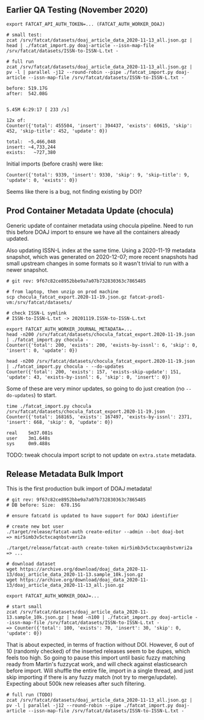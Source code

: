 
## Earlier QA Testing (November 2020)

    export FATCAT_API_AUTH_TOKEN=... (FATCAT_AUTH_WORKER_DOAJ)

    # small test:
    zcat /srv/fatcat/datasets/doaj_article_data_2020-11-13_all.json.gz | head | ./fatcat_import.py doaj-article --issn-map-file /srv/fatcat/datasets/ISSN-to-ISSN-L.txt -

    # full run
    zcat /srv/fatcat/datasets/doaj_article_data_2020-11-13_all.json.gz | pv -l | parallel -j12 --round-robin --pipe ./fatcat_import.py doaj-article --issn-map-file /srv/fatcat/datasets/ISSN-to-ISSN-L.txt -

    before: 519.17G
    after:  542.08G


    5.45M 6:29:17 [ 233 /s]

    12x of:
    Counter({'total': 455504, 'insert': 394437, 'exists': 60615, 'skip': 452, 'skip-title': 452, 'update': 0})

    total:  ~5,466,048
    insert: ~4,733,244 
    exists:   ~727,380

Initial imports (before crash) were like:

    Counter({'total': 9339, 'insert': 9330, 'skip': 9, 'skip-title': 9, 'update': 0, 'exists': 0})

Seems like there is a bug, not finding existing by DOI?

## Prod Container Metadata Update (chocula)

Generic update of container metadata using chocula pipeline. Need to run this
before DOAJ import to ensure we have all the containers already updated.

Also updating ISSN-L index at the same time. Using a 2020-11-19 metadata
snapshot, which was generated on 2020-12-07; more recent snapshots had small
upstream changes in some formats so it wasn't trivial to run with a newer
snapshot.

    # git rev: 9f67c82ce8952bbe9a7a07b732830363c7865485

    # from laptop, then unzip on prod machine
    scp chocula_fatcat_export.2020-11-19.json.gz fatcat-prod1-vm:/srv/fatcat/datasets/

    # check ISSN-L symlink
    # ISSN-to-ISSN-L.txt -> 20201119.ISSN-to-ISSN-L.txt

    export FATCAT_AUTH_WORKER_JOURNAL_METADATA=...
    head -n200 /srv/fatcat/datasets/chocula_fatcat_export.2020-11-19.json | ./fatcat_import.py chocula -
    Counter({'total': 200, 'exists': 200, 'exists-by-issnl': 6, 'skip': 0, 'insert': 0, 'update': 0})

    head -n200 /srv/fatcat/datasets/chocula_fatcat_export.2020-11-19.json | ./fatcat_import.py chocula - --do-updates
    Counter({'total': 200, 'exists': 157, 'exists-skip-update': 151, 'update': 43, 'exists-by-issnl': 6, 'skip': 0, 'insert': 0})

Some of these are very minor updates, so going to do just creation (no
`--do-updates`) to start.

    time ./fatcat_import.py chocula /srv/fatcat/datasets/chocula_fatcat_export.2020-11-19.json
    Counter({'total': 168165, 'exists': 167497, 'exists-by-issnl': 2371, 'insert': 668, 'skip': 0, 'update': 0})

    real    5m37.081s
    user    3m1.648s
    sys     0m9.488s

TODO: tweak chocula import script to not update on `extra.state` metadata.


## Release Metadata Bulk Import

This is the first production bulk import of DOAJ metadata!

    # git rev: 9f67c82ce8952bbe9a7a07b732830363c7865485
    # DB before: Size:  678.15G

    # ensure fatcatd is updated to have support for DOAJ identifier

    # create new bot user
    ./target/release/fatcat-auth create-editor --admin --bot doaj-bot
    => mir5imb3v5ctxcaqnbstvmri2a

    ./target/release/fatcat-auth create-token mir5imb3v5ctxcaqnbstvmri2a
    => ...

    # download dataset
    wget https://archive.org/download/doaj_data_2020-11-13/doaj_article_data_2020-11-13.sample_10k.json.gz
    wget https://archive.org/download/doaj_data_2020-11-13/doaj_article_data_2020-11-13_all.json.gz

    export FATCAT_AUTH_WORKER_DOAJ=...

    # start small
    zcat /srv/fatcat/datasets/doaj_article_data_2020-11-13.sample_10k.json.gz | head -n100 | ./fatcat_import.py doaj-article --issn-map-file /srv/fatcat/datasets/ISSN-to-ISSN-L.txt -
    => Counter({'total': 100, 'exists': 70, 'insert': 30, 'skip': 0, 'update': 0})

That is about expected, in terms of fraction without DOI. However, 6 out of 10
(randomly checked) of the inserted releases seem to be dupes, which feels too
high. So going to pause this import until basic fuzzy matching ready from
Martin's fuzzycat work, and will check against elasticsearch before import.
Will shuffle the entire file, import in a single thread, and just skip
importing if there is any fuzzy match (not try to merge/update). Expecting
about 500k new releases after such filtering.

    # full run (TODO)
    zcat /srv/fatcat/datasets/doaj_article_data_2020-11-13_all.json.gz | pv -l | parallel -j12 --round-robin --pipe ./fatcat_import.py doaj-article --issn-map-file /srv/fatcat/datasets/ISSN-to-ISSN-L.txt -

